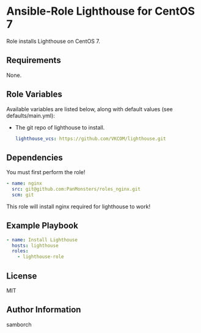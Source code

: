 Ansible-Role Lighthouse for CentOS 7
=========

Role installs Lighthouse on CentOS 7. 

Requirements
------------

None.

Role Variables
--------------


Available variables are listed below, along with default values (see defaults/main.yml):

* The git repo of lighthouse to install.
  ```yml
  lighthouse_vcs: https://github.com/VKCOM/lighthouse.git
  ```

Dependencies
------------

You must first perform the role!

```yaml
- name: nginx
  src: git@github.com:PanMonsters/roles_nginx.git
  scm: git
```
This role will install nginx required for lighthouse to work!

Example Playbook
----------------

```yaml
- name: Install Lighthouse
  hosts: lighthouse
  roles:
    - lighthouse-role
```

License
-------

MIT

Author Information
------------------

samborch

